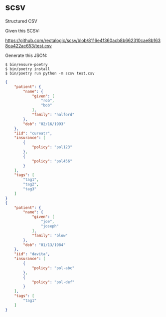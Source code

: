 # scsv
Structured CSV

Given this SCSV:

https://github.com/rectalogic/scsv/blob/8116e4f360acb8b662310cae8b1638ca422ac653/test.csv

Generate this JSON:

```sh-session
$ bin/ensure-poetry
$ bin/poetry install
$ bin/poetry run python -m scsv test.csv
```

```json
{
    "patient": {
        "name": {
            "given": [
                "rob",
                "bob"
            ],
            "family": "halford"
        },
        "dob": "02/16/1993"
    },
    "iid": "cureatr",
    "insurance": [
        {
            "policy": "pol123"
        },
        {
            "policy": "pol456"
        }
    ],
    "tags": [
        "tag1",
        "tag2",
        "tag3"
    ]
}
{
    "patient": {
        "name": {
            "given": [
                "joe",
                "joseph"
            ],
            "family": "blow"
        },
        "dob": "01/13/1984"
    },
    "iid": "davita",
    "insurance": [
        {
            "policy": "pol-abc"
        },
        {
            "policy": "pol-def"
        }
    ],
    "tags": [
        "tag1"
    ]
}

```
